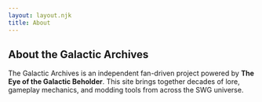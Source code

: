 ```yaml
---
layout: layout.njk
title: About
---
```


## About the Galactic Archives

The Galactic Archives is an independent fan-driven project powered by **The Eye of the Galactic Beholder**. This site brings together decades of lore, gameplay mechanics, and modding tools from across the SWG universe.
